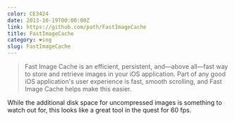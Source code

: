 ```yaml
---
color: CE3424
date: 2013-10-19T00:00:00Z
link: https://github.com/path/FastImageCache
title: FastImageCache
category: ❤ing
slug: FastImageCache
---
```


> Fast Image Cache is an efficient, persistent, and—above all—fast way to store
> and retrieve images in your iOS application. Part of any good iOS
> application's user experience is fast, smooth scrolling, and Fast Image Cache
> helps make this easier.

While the additional disk space for uncompressed images is something to watch
out for, this looks like a great tool in the quest for 60 fps.

